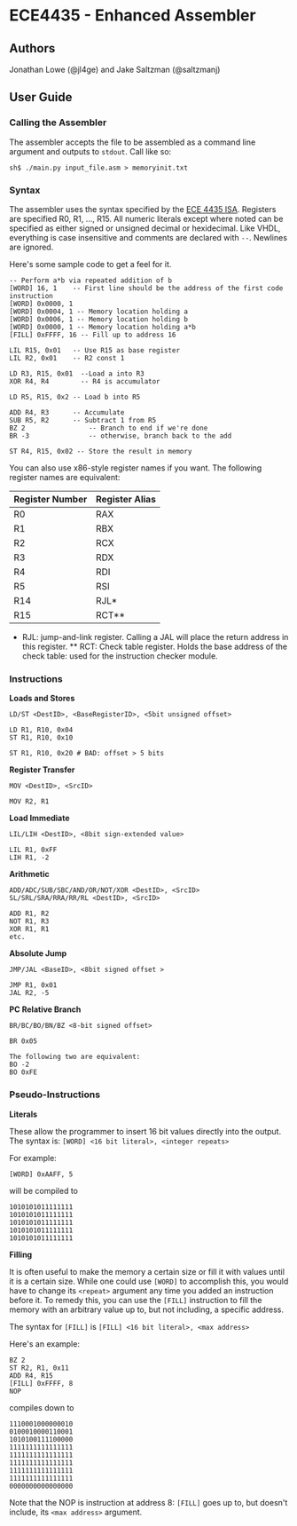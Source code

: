# ECE4435 - Enhanced Assembler

## Authors
Jonathan Lowe (@jl4ge) and Jake Saltzman (@saltzmanj)

## User Guide

### Calling the Assembler

The assembler accepts the file to be assembled as a command line argument and outputs to `stdout`. Call like so:

```
sh$ ./main.py input_file.asm > memoryinit.txt
```


### Syntax

The assembler uses the syntax specified by the [ECE 4435 ISA](https://github.com/saltzmanj/ece4434_delta/blob/master/assembler/ISA4435.pdf). Registers are specified R0, R1, ..., R15. All  numeric literals except where noted can be specified as either signed or unsigned decimal or hexidecimal. Like VHDL, everything is case insensitive and comments are declared with `--`. Newlines are ignored.

Here's some sample code to get a feel for it.

```
-- Perform a*b via repeated addition of b
[WORD] 16, 1    -- First line should be the address of the first code instruction
[WORD] 0x0000, 1
[WORD] 0x0004, 1 -- Memory location holding a
[WORD] 0x0006, 1 -- Memory location holding b
[WORD] 0x0000, 1 -- Memory location holding a*b
[FILL] 0xFFFF, 16 -- Fill up to address 16

LIL R15, 0x01 	-- Use R15 as base register
LIL R2, 0x01  	-- R2 const 1

LD R3, R15, 0x01  --Load a into R3
XOR R4, R4 	      -- R4 is accumulator

LD R5, R15, 0x2 -- Load b into R5

ADD R4, R3 		-- Accumulate
SUB R5, R2 		-- Subtract 1 from R5
BZ 2 			    -- Branch to end if we're done
BR -3			    -- otherwise, branch back to the add

ST R4, R15, 0x02 -- Store the result in memory

```

You can also use x86-style register names if you want. The following register names are equivalent:

Register Number|Register Alias
---------------|--------------
R0 | RAX
R1 | RBX
R2 | RCX
R3 | RDX
R4 | RDI
R5 | RSI
R14| RJL*
R15| RCT**

* RJL: jump-and-link register. Calling a JAL will place the return address in this register.
** RCT: Check table register. Holds the base address of the check table: used for the instruction checker module.



### Instructions

**Loads and Stores**
```
LD/ST <DestID>, <BaseRegisterID>, <5bit unsigned offset>

LD R1, R10, 0x04
ST R1, R10, 0x10

ST R1, R10, 0x20 # BAD: offset > 5 bits
```

**Register Transfer**
```
MOV <DestID>, <SrcID>

MOV R2, R1
```

**Load Immediate**
```
LIL/LIH <DestID>, <8bit sign-extended value>

LIL R1, 0xFF
LIH R1, -2
```

**Arithmetic**

```
ADD/ADC/SUB/SBC/AND/OR/NOT/XOR <DestID>, <SrcID>
SL/SRL/SRA/RRA/RR/RL <DestID>, <SrcID>

ADD R1, R2
NOT R1, R3
XOR R1, R1
etc.
```

**Absolute Jump**

```
JMP/JAL <BaseID>, <8bit signed offset >

JMP R1, 0x01
JAL R2, -5
```

**PC Relative Branch**
```
BR/BC/BO/BN/BZ <8-bit signed offset>

BR 0x05

The following two are equivalent:
BO -2
BO 0xFE
```

### Pseudo-Instructions

**Literals**

These allow the programmer to insert 16 bit values directly into the output. The syntax is: ```[WORD] <16 bit literal>, <integer repeats>```

For example:
```
[WORD] 0xAAFF, 5
```
will be compiled to 
```
1010101011111111
1010101011111111
1010101011111111
1010101011111111
1010101011111111
```

**Filling**

It is often useful to make the memory a certain size or fill it with values until it is a certain size. While one could use `[WORD]` to accomplish this, you would have to change its `<repeat>` argument any time you added an instruction before it. To remedy this, you can use the `[FILL]` instruction to fill the memory with an arbitrary value up to, but not including, a specific address.

The syntax for `[FILL]` is `[FILL] <16 bit literal>, <max address>`

Here's an example:

```
BZ 2
ST R2, R1, 0x11
ADD R4, R15
[FILL] 0xFFFF, 8
NOP
```

compiles down to

```
1110001000000010
0100010000110001
1010100111100000
1111111111111111
1111111111111111
1111111111111111
1111111111111111
1111111111111111
0000000000000000
```

Note that the NOP is instruction at address 8: `[FILL]` goes up to, but doesn't include, its `<max address>` argument.


